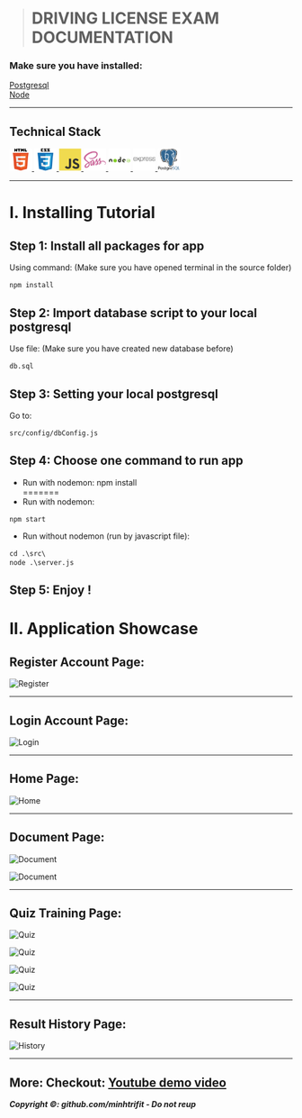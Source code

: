 > # DRIVING LICENSE EXAM DOCUMENTATION

### Make sure you have installed:
[Postgresql](https://www.postgresql.org)<br>
[Node](https://nodejs.org/en/)

***

## Technical Stack

<p align="left"> <a href="https://www.w3.org/html/" target="_blank" rel="noreferrer"> <img src="https://raw.githubusercontent.com/devicons/devicon/master/icons/html5/html5-original-wordmark.svg" alt="html5" width="40" height="40"/> </a> <a href="https://www.w3schools.com/css/" target="_blank" rel="noreferrer"> <img src="https://raw.githubusercontent.com/devicons/devicon/master/icons/css3/css3-original-wordmark.svg" alt="css3" width="40" height="40"/> </a> <a href="https://developer.mozilla.org/en-US/docs/Web/JavaScript" target="_blank" rel="noreferrer"> <img src="https://raw.githubusercontent.com/devicons/devicon/master/icons/javascript/javascript-original.svg" alt="javascript" width="40" height="40"/> </a> <a href="https://sass-lang.com" target="_blank" rel="noreferrer"> <img src="https://raw.githubusercontent.com/devicons/devicon/master/icons/sass/sass-original.svg" alt="sass" width="40" height="40"/> </a> <a href="https://nodejs.org" target="_blank" rel="noreferrer"> <img src="https://raw.githubusercontent.com/devicons/devicon/master/icons/nodejs/nodejs-original-wordmark.svg" alt="nodejs" width="40" height="40"/> </a> <a href="https://expressjs.com" target="_blank" rel="noreferrer"> <img src="https://raw.githubusercontent.com/devicons/devicon/master/icons/express/express-original-wordmark.svg" alt="express" width="40" height="40"/> </a> <a href="https://www.postgresql.org" target="_blank" rel="noreferrer"> <img src="https://raw.githubusercontent.com/devicons/devicon/master/icons/postgresql/postgresql-original-wordmark.svg" alt="postgresql" width="40" height="40"/> </a> </p>

***

# I. Installing Tutorial

## Step 1: Install all packages for app
Using command: (Make sure you have opened terminal in the source folder)
~~~
npm install
~~~

## Step 2: Import database script to your local postgresql
Use file: (Make sure you have created new database before)
~~~
db.sql
~~~

## Step 3: Setting your local postgresql
Go to: 
~~~
src/config/dbConfig.js
~~~

## Step 4: Choose one command to run app

+ Run with nodemon: npm install<br>
=======
+ Run with nodemon:
~~~
npm start
~~~
+ Run without nodemon (run by javascript file):
~~~
cd .\src\
node .\server.js
~~~

## Step 5: Enjoy !

# II. Application Showcase

## Register Account Page:

![Register](https://res.cloudinary.com/dn2h31tcb/image/upload/v1696661133/driving%20license/register_jdc2ht.png)

***

## Login Account Page:

![Login](https://res.cloudinary.com/dn2h31tcb/image/upload/v1696661134/driving%20license/login_kwbfs1.png)

***

## Home Page:

![Home](https://res.cloudinary.com/dn2h31tcb/image/upload/v1696661135/driving%20license/home_uw30kk.png)

***

## Document Page:

![Document](https://res.cloudinary.com/dn2h31tcb/image/upload/v1696661137/driving%20license/document2_u7yyxl.png)

![Document](https://res.cloudinary.com/dn2h31tcb/image/upload/v1696661131/driving%20license/document3_csdapt.png)

***

## Quiz Training Page:

![Quiz](https://res.cloudinary.com/dn2h31tcb/image/upload/v1696661131/driving%20license/quiz_i1p6lh.png)

![Quiz](https://res.cloudinary.com/dn2h31tcb/image/upload/v1696661132/driving%20license/quiz2_nozskr.png)

![Quiz](https://res.cloudinary.com/dn2h31tcb/image/upload/v1696661133/driving%20license/quiz3_fwdwyn.png)

![Quiz](https://res.cloudinary.com/dn2h31tcb/image/upload/v1696661132/driving%20license/quiz4_scmrti.png)

***

## Result History Page:

![History](https://res.cloudinary.com/dn2h31tcb/image/upload/v1696661134/driving%20license/history_gwhvfe.png)

***

## More: Checkout: [Youtube demo video](https://youtu.be/VMGRnCaCUBE)<br>

***Copyright ©: github.com/minhtrifit - Do not reup***
